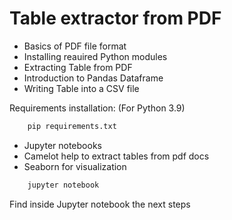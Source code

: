 # Table extractor from PDF

- Basics of PDF file format
- Installing reauired Python modules
- Extracting Table from PDF
- Introduction to Pandas Dataframe
- Writing Table into a CSV file

Requirements installation: (For Python 3.9)
```bash
    pip requirements.txt
```

- Jupyter notebooks
- Camelot help to extract tables from pdf docs
- Seaborn for visualization

```bash
    jupyter notebook
```
Find inside Jupyter notebook the next steps 